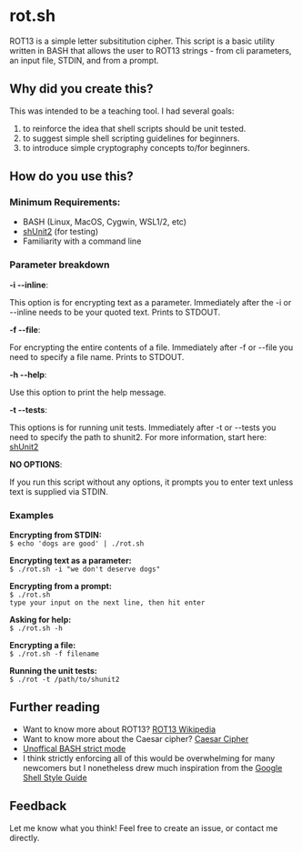 # rot.sh
ROT13 is a simple letter subsititution cipher. This script is a basic utility written in BASH that allows the user to ROT13 strings - from cli parameters, an input file, STDIN, and from a prompt.

## Why did you create this?
This was intended to be a teaching tool. I had several goals: 
1. to reinforce the idea that shell scripts should be unit tested.
2. to suggest simple shell scripting guidelines for beginners.
3. to introduce simple cryptography concepts to/for beginners.

## How do you use this?
### Minimum Requirements:
- BASH (Linux, MacOS, Cygwin, WSL1/2, etc)
- [shUnit2](https://github.com/kward/shunit2) (for testing)
- Familiarity with a command line

### Parameter breakdown

**-i --inline**: <p>This option is for encrypting text as a parameter. Immediately after the -i or --inline needs to be your quoted text. Prints to STDOUT.</p>
**-f --file**: <p>For encrypting the entire contents of a file. Immediately after -f or --file you need to specify a file name. Prints to STDOUT.</p>
**-h --help**: <p>Use this option to print the help message. </p>
**-t --tests**: <p>This options is for running unit tests. Immediately after -t or --tests you need to specify the path to shunit2. For more information, start here: [shUnit2](https://github.com/kward/shunit2) </p>
**NO OPTIONS**: <p>If you run this script without any options, it prompts you to enter text unless text is supplied via STDIN.</p>

### Examples
**Encrypting from STDIN:**  
`$ echo 'dogs are good' | ./rot.sh`

**Encrypting text as a parameter:**  
`$ ./rot.sh -i "we don't deserve dogs"`

**Encrypting from a prompt:**  
`$ ./rot.sh`  
`type your input on the next line, then hit enter`

**Asking for help:**  
`$ ./rot.sh -h`

**Encrypting a file:**  
`$ ./rot.sh -f filename`

**Running the unit tests:**  
`$ ./rot -t /path/to/shunit2`

## Further reading
- Want to know more about ROT13? [ROT13 Wikipedia](https://en.wikipedia.org/wiki/ROT13)
- Want to know more about the Caesar cipher? [Caesar Cipher](https://en.wikipedia.org/wiki/Caesar_cipher)
- [Unoffical BASH strict mode](http//redsymbol.net/articles/unofficial-bash-strict-mode/)
- I think strictly enforcing all of this would be overwhelming for many newcomers but I nonetheless drew much inspiration from the [Google Shell Style Guide](https://google.github.io/styleguide/shellguide.htmlhttps://google.github.io/styleguide/shellguide.html)

## Feedback
Let me know what you think! Feel free to create an issue, or contact me directly. 
